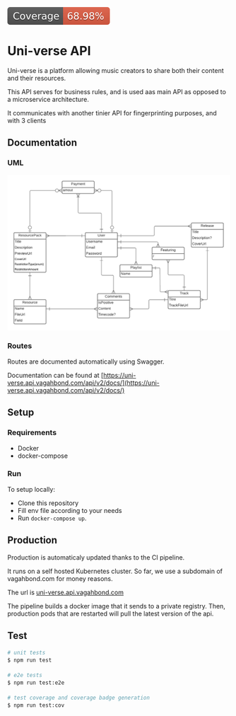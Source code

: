 ![](./doc/badges/coverage.svg)
# Uni-verse API
Uni-verse is a platform allowing music creators to share both their content and their resources. 

This API serves for business rules, and is used aas main API as opposed to a microservice architecture. 

It communicates with another tinier API for fingerprinting purposes, and with 3 clients
## Documentation

### UML
![UML](doc/assets/UML.png)

### Routes
Routes are documented automatically using Swagger.

Documentation can be found at [https://uni-verse.api.vagahbond.com/api/v2/docs/](https://uni-verse.api.vagahbond.com/api/v2/docs/)
## Setup

### Requirements
* Docker
* docker-compose

### Run
To setup locally:
* Clone this repository
* Fill env file according to your needs
* Run `docker-compose up`.


## Production
Production is automaticaly updated thanks to the CI pipeline.

It runs on a self hosted Kubernetes cluster. So far, we use a subdomain of vagahbond.com for money reasons.

The url is [uni-verse.api.vagahbond.com](uni-verse.api.vagahbond.com)

The pipeline builds a docker image that it sends to a private registry. 
Then, production pods that are restarted will pull the latest version of the api.

## Test

```bash
# unit tests
$ npm run test

# e2e tests
$ npm run test:e2e

# test coverage and coverage badge generation
$ npm run test:cov
```
